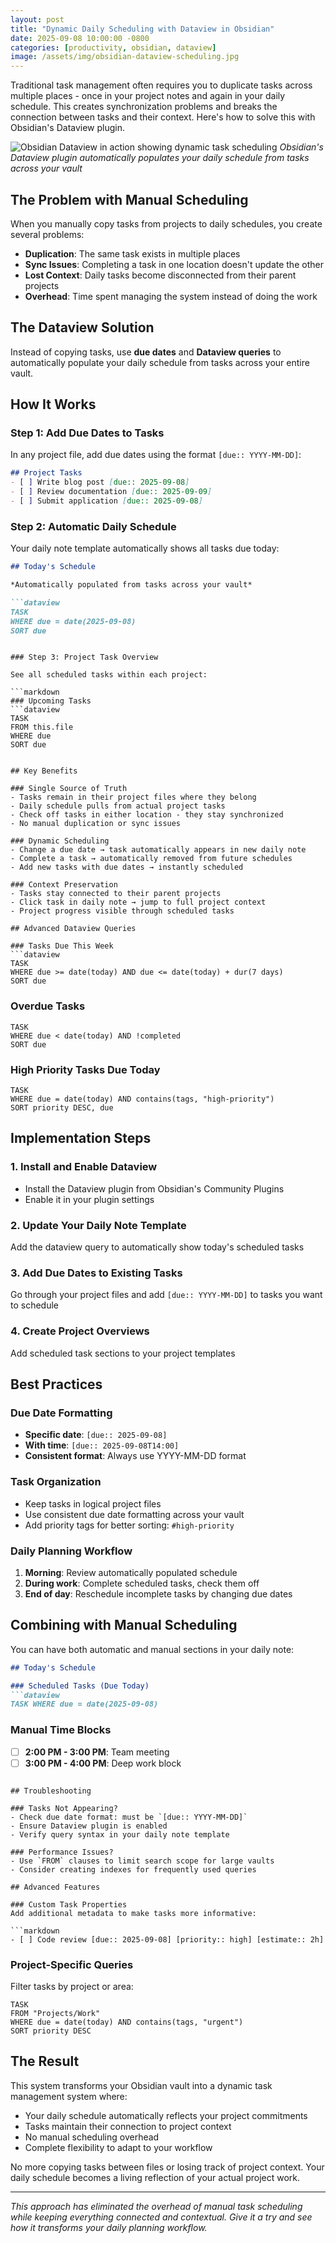 ```yaml
---
layout: post
title: "Dynamic Daily Scheduling with Dataview in Obsidian"
date: 2025-09-08 10:00:00 -0800
categories: [productivity, obsidian, dataview]
image: /assets/img/obsidian-dataview-scheduling.jpg
---
```


Traditional task management often requires you to duplicate tasks across multiple places - once in your project notes and again in your daily schedule. This creates synchronization problems and breaks the connection between tasks and their context. Here's how to solve this with Obsidian's Dataview plugin.

![Obsidian Dataview in action showing dynamic task scheduling](/assets/img/obsidian-dataview-example.png)
*Obsidian's Dataview plugin automatically populates your daily schedule from tasks across your vault*

## The Problem with Manual Scheduling

When you manually copy tasks from projects to daily schedules, you create several problems:

- **Duplication**: The same task exists in multiple places
- **Sync Issues**: Completing a task in one location doesn't update the other
- **Lost Context**: Daily tasks become disconnected from their parent projects
- **Overhead**: Time spent managing the system instead of doing the work

## The Dataview Solution

Instead of copying tasks, use **due dates** and **Dataview queries** to automatically populate your daily schedule from tasks across your entire vault.

## How It Works

### Step 1: Add Due Dates to Tasks

In any project file, add due dates using the format `[due:: YYYY-MM-DD]`:

```markdown
## Project Tasks
- [ ] Write blog post [due:: 2025-09-08]
- [ ] Review documentation [due:: 2025-09-09] 
- [ ] Submit application [due:: 2025-09-08]
```

### Step 2: Automatic Daily Schedule

Your daily note template automatically shows all tasks due today:

```markdown
## Today's Schedule

*Automatically populated from tasks across your vault*

```dataview
TASK
WHERE due = date(2025-09-08)
SORT due
```
```

### Step 3: Project Task Overview

See all scheduled tasks within each project:

```markdown
### Upcoming Tasks
```dataview
TASK
FROM this.file
WHERE due
SORT due
```
```

## Key Benefits

### Single Source of Truth
- Tasks remain in their project files where they belong
- Daily schedule pulls from actual project tasks
- Check off tasks in either location - they stay synchronized
- No manual duplication or sync issues

### Dynamic Scheduling  
- Change a due date → task automatically appears in new daily note
- Complete a task → automatically removed from future schedules  
- Add new tasks with due dates → instantly scheduled

### Context Preservation
- Tasks stay connected to their parent projects
- Click task in daily note → jump to full project context
- Project progress visible through scheduled tasks

## Advanced Dataview Queries

### Tasks Due This Week
```dataview
TASK
WHERE due >= date(today) AND due <= date(today) + dur(7 days)
SORT due
```

### Overdue Tasks
```dataview  
TASK
WHERE due < date(today) AND !completed
SORT due
```

### High Priority Tasks Due Today
```dataview
TASK  
WHERE due = date(today) AND contains(tags, "high-priority")
SORT priority DESC, due
```

## Implementation Steps

### 1. Install and Enable Dataview
- Install the Dataview plugin from Obsidian's Community Plugins
- Enable it in your plugin settings

### 2. Update Your Daily Note Template
Add the dataview query to automatically show today's scheduled tasks

### 3. Add Due Dates to Existing Tasks
Go through your project files and add `[due:: YYYY-MM-DD]` to tasks you want to schedule

### 4. Create Project Overviews
Add scheduled task sections to your project templates

## Best Practices

### Due Date Formatting
- **Specific date**: `[due:: 2025-09-08]` 
- **With time**: `[due:: 2025-09-08T14:00]`
- **Consistent format**: Always use YYYY-MM-DD format

### Task Organization
- Keep tasks in logical project files
- Use consistent due date formatting across your vault
- Add priority tags for better sorting: `#high-priority`

### Daily Planning Workflow
1. **Morning**: Review automatically populated schedule
2. **During work**: Complete scheduled tasks, check them off
3. **End of day**: Reschedule incomplete tasks by changing due dates

## Combining with Manual Scheduling

You can have both automatic and manual sections in your daily note:

```markdown
## Today's Schedule

### Scheduled Tasks (Due Today)
```dataview
TASK WHERE due = date(2025-09-08)
```

### Manual Time Blocks  
- [ ] **2:00 PM - 3:00 PM**: Team meeting
- [ ] **3:00 PM - 4:00 PM**: Deep work block
```

## Troubleshooting

### Tasks Not Appearing?
- Check due date format: must be `[due:: YYYY-MM-DD]`
- Ensure Dataview plugin is enabled
- Verify query syntax in your daily note template

### Performance Issues?
- Use `FROM` clauses to limit search scope for large vaults
- Consider creating indexes for frequently used queries

## Advanced Features

### Custom Task Properties
Add additional metadata to make tasks more informative:

```markdown
- [ ] Code review [due:: 2025-09-08] [priority:: high] [estimate:: 2h]
```

### Project-Specific Queries
Filter tasks by project or area:

```dataview
TASK
FROM "Projects/Work"
WHERE due = date(today) AND contains(tags, "urgent")
SORT priority DESC
```

## The Result

This system transforms your Obsidian vault into a dynamic task management system where:

- Your daily schedule automatically reflects your project commitments
- Tasks maintain their connection to project context
- No manual scheduling overhead
- Complete flexibility to adapt to your workflow

No more copying tasks between files or losing track of project context. Your daily schedule becomes a living reflection of your actual project work.

---

*This approach has eliminated the overhead of manual task scheduling while keeping everything connected and contextual. Give it a try and see how it transforms your daily planning workflow.*